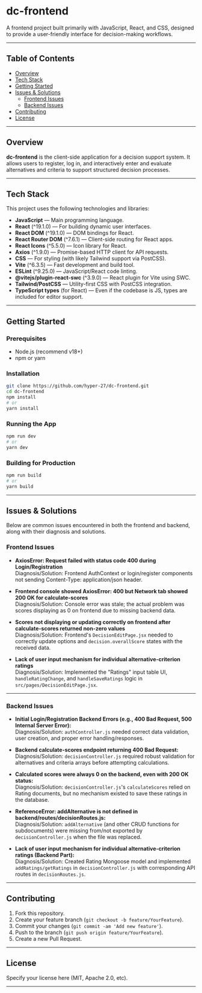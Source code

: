 # dc-frontend

A frontend project built primarily with JavaScript, React, and CSS, designed to provide a user-friendly interface for decision-making workflows.

---

## Table of Contents

- [Overview](#overview)
- [Tech Stack](#tech-stack)
- [Getting Started](#getting-started)
- [Issues & Solutions](#issues--solutions)
  - [Frontend Issues](#frontend-issues)
  - [Backend Issues](#backend-issues)
- [Contributing](#contributing)
- [License](#license)

---

## Overview

**dc-frontend** is the client-side application for a decision support system. It allows users to register, log in, and interactively enter and evaluate alternatives and criteria to support structured decision processes.

---

## Tech Stack

This project uses the following technologies and libraries:

- **JavaScript** — Main programming language.
- **React** (^19.1.0) — For building dynamic user interfaces.
- **React DOM** (^19.1.0) — DOM bindings for React.
- **React Router DOM** (^7.6.1) — Client-side routing for React apps.
- **React Icons** (^5.5.0) — Icon library for React.
- **Axios** (^1.9.0) — Promise-based HTTP client for API requests.
- **CSS** — For styling (with likely Tailwind support via PostCSS).
- **Vite** (^6.3.5) — Fast development and build tool.
- **ESLint** (^9.25.0) — JavaScript/React code linting.
- **@vitejs/plugin-react-swc** (^3.9.0) — React plugin for Vite using SWC.
- **Tailwind/PostCSS** — Utility-first CSS with PostCSS integration.
- **TypeScript types** (for React) — Even if the codebase is JS, types are included for editor support.

---

## Getting Started

### Prerequisites

- Node.js (recommend v18+)
- npm or yarn

### Installation

```bash
git clone https://github.com/hyper-27/dc-frontend.git
cd dc-frontend
npm install
# or
yarn install
```

### Running the App

```bash
npm run dev
# or
yarn dev
```

### Building for Production

```bash
npm run build
# or
yarn build
```

---

## Issues & Solutions

Below are common issues encountered in both the frontend and backend, along with their diagnosis and solutions.

### Frontend Issues

- **AxiosError: Request failed with status code 400 during Login/Registration**  
  Diagnosis/Solution: Frontend AuthContext or login/register components not sending Content-Type: application/json header.

- **Frontend console showed AxiosError: 400 but Network tab showed 200 OK for calculate-scores**  
  Diagnosis/Solution: Console error was stale; the actual problem was scores displaying as 0 on frontend due to missing backend data.

- **Scores not displaying or updating correctly on frontend after calculate-scores returned non-zero values**  
  Diagnosis/Solution: Frontend's `DecisionEditPage.jsx` needed to correctly update options and `decision.overallScore` states with the received data.

- **Lack of user input mechanism for individual alternative-criterion ratings**  
  Diagnosis/Solution: Implemented the "Ratings" input table UI, `handleRatingChange`, and `handleSaveRatings` logic in `src/pages/DecisionEditPage.jsx`.

---

### Backend Issues

- **Initial Login/Registration Backend Errors (e.g., 400 Bad Request, 500 Internal Server Error):**  
  Diagnosis/Solution: `authController.js` needed correct data validation, user creation, and proper error handling/responses.

- **Backend calculate-scores endpoint returning 400 Bad Request:**  
  Diagnosis/Solution: `decisionController.js` required robust validation for alternatives and criteria arrays before attempting calculations.

- **Calculated scores were always 0 on the backend, even with 200 OK status:**  
  Diagnosis/Solution: `decisionController.js`'s `calculateScores` relied on Rating documents, but no mechanism existed to save these ratings in the database.

- **ReferenceError: addAlternative is not defined in backend/routes/decisionRoutes.js:**  
  Diagnosis/Solution: `addAlternative` (and other CRUD functions for subdocuments) were missing from/not exported by `decisionController.js` when the file was replaced.

- **Lack of user input mechanism for individual alternative-criterion ratings (Backend Part):**  
  Diagnosis/Solution: Created Rating Mongoose model and implemented `addRatings/getRatings` in `decisionController.js` with corresponding API routes in `decisionRoutes.js`.

---

## Contributing

1. Fork this repository.
2. Create your feature branch (`git checkout -b feature/YourFeature`).
3. Commit your changes (`git commit -am 'Add new feature'`).
4. Push to the branch (`git push origin feature/YourFeature`).
5. Create a new Pull Request.

---

## License

Specify your license here (MIT, Apache 2.0, etc).

---
